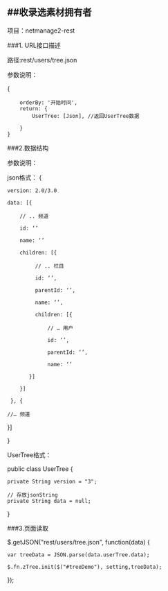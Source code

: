 ##收录选素材拥有者
---

<div class="notice">
项目：netmanage2-rest

</div>

###1. URL接口描述

路径:rest/users/tree.json


参数说明：

{

		orderBy: '开始时间',
		return: {
			UserTree: [Json], //返回UserTree数据
			
		}
	}	


###2.数据结构 




参数说明：

json格式：
  {

    version: 2.0/3.0

    data: [{ 

        // .. 频道

        id: ‘’

        name: ‘’

        children: [{

             // .. 栏目

             id: ‘’,

             parentId: ‘’,

             name: ‘’,

             children: [{

                 // … 用户

                 id: ‘’,

                 parentId: ‘’,

                 name: ‘’

           }]

        }]

     }, {

    //… 频道

   }] 

}

UserTree格式： 

public class UserTree {
	
	private String version = "3";
	
	// 存放jsonString
	private String data = null;
}


###3.页面读取

$.getJSON("rest/users/tree.json", function(data) { 

	var treeData = JSON.parse(data.userTree.data);
				
	$.fn.zTree.init($("#treeDemo"), setting,treeData);
});